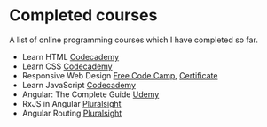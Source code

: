 # Completed courses
A list of online programming courses which I have completed so far.

- Learn HTML [Codecademy](https://www.codecademy.com/learn/learn-html)
- Learn CSS [Codecademy](https://www.codecademy.com/learn/learn-css)
- Responsive Web Design [Free Code Camp](https://www.freecodecamp.org/learn), [Certificate](https://www.freecodecamp.org/certification/agnes_f/responsive-web-design)
- Learn JavaScript [Codecademy](https://www.codecademy.com/learn/introduction-to-javascript)
- Angular: The Complete Guide [Udemy](https://www.udemy.com/course/the-complete-guide-to-angular-2/?fbclid=IwAR2wtTIngBK94YRfnn0QGTGoo6Hiv9Fjh51anLqHyBc2ehA3At_9K0TzzAg)
- RxJS in Angular [Pluralsight](https://www.pluralsight.com/courses/rxjs-angular-reactive-development)
- Angular Routing [Pluralsight](https://www.pluralsight.com/courses/angular-routing)
